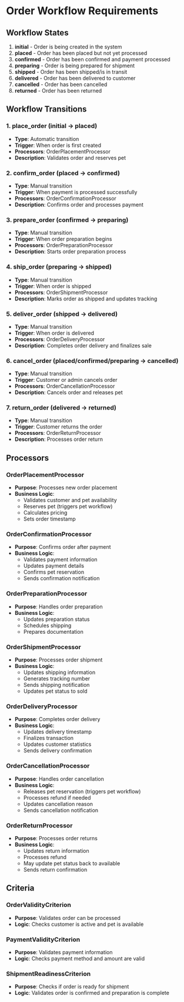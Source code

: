 # Order Workflow Requirements

## Workflow States
1. **initial** - Order is being created in the system
2. **placed** - Order has been placed but not yet processed
3. **confirmed** - Order has been confirmed and payment processed
4. **preparing** - Order is being prepared for shipment
5. **shipped** - Order has been shipped/is in transit
6. **delivered** - Order has been delivered to customer
7. **cancelled** - Order has been cancelled
8. **returned** - Order has been returned

## Workflow Transitions

### 1. place_order (initial → placed)
- **Type**: Automatic transition
- **Trigger**: When order is first created
- **Processors**: OrderPlacementProcessor
- **Description**: Validates order and reserves pet

### 2. confirm_order (placed → confirmed)
- **Type**: Manual transition
- **Trigger**: When payment is processed successfully
- **Processors**: OrderConfirmationProcessor
- **Description**: Confirms order and processes payment

### 3. prepare_order (confirmed → preparing)
- **Type**: Manual transition
- **Trigger**: When order preparation begins
- **Processors**: OrderPreparationProcessor
- **Description**: Starts order preparation process

### 4. ship_order (preparing → shipped)
- **Type**: Manual transition
- **Trigger**: When order is shipped
- **Processors**: OrderShipmentProcessor
- **Description**: Marks order as shipped and updates tracking

### 5. deliver_order (shipped → delivered)
- **Type**: Manual transition
- **Trigger**: When order is delivered
- **Processors**: OrderDeliveryProcessor
- **Description**: Completes order delivery and finalizes sale

### 6. cancel_order (placed/confirmed/preparing → cancelled)
- **Type**: Manual transition
- **Trigger**: Customer or admin cancels order
- **Processors**: OrderCancellationProcessor
- **Description**: Cancels order and releases pet

### 7. return_order (delivered → returned)
- **Type**: Manual transition
- **Trigger**: Customer returns the order
- **Processors**: OrderReturnProcessor
- **Description**: Processes order return

## Processors

### OrderPlacementProcessor
- **Purpose**: Processes new order placement
- **Business Logic**:
  - Validates customer and pet availability
  - Reserves pet (triggers pet workflow)
  - Calculates pricing
  - Sets order timestamp

### OrderConfirmationProcessor
- **Purpose**: Confirms order after payment
- **Business Logic**:
  - Validates payment information
  - Updates payment details
  - Confirms pet reservation
  - Sends confirmation notification

### OrderPreparationProcessor
- **Purpose**: Handles order preparation
- **Business Logic**:
  - Updates preparation status
  - Schedules shipping
  - Prepares documentation

### OrderShipmentProcessor
- **Purpose**: Processes order shipment
- **Business Logic**:
  - Updates shipping information
  - Generates tracking number
  - Sends shipping notification
  - Updates pet status to sold

### OrderDeliveryProcessor
- **Purpose**: Completes order delivery
- **Business Logic**:
  - Updates delivery timestamp
  - Finalizes transaction
  - Updates customer statistics
  - Sends delivery confirmation

### OrderCancellationProcessor
- **Purpose**: Handles order cancellation
- **Business Logic**:
  - Releases pet reservation (triggers pet workflow)
  - Processes refund if needed
  - Updates cancellation reason
  - Sends cancellation notification

### OrderReturnProcessor
- **Purpose**: Processes order returns
- **Business Logic**:
  - Updates return information
  - Processes refund
  - May update pet status back to available
  - Sends return confirmation

## Criteria

### OrderValidityCriterion
- **Purpose**: Validates order can be processed
- **Logic**: Checks customer is active and pet is available

### PaymentValidityCriterion
- **Purpose**: Validates payment information
- **Logic**: Checks payment method and amount are valid

### ShipmentReadinessCriterion
- **Purpose**: Checks if order is ready for shipment
- **Logic**: Validates order is confirmed and preparation is complete
